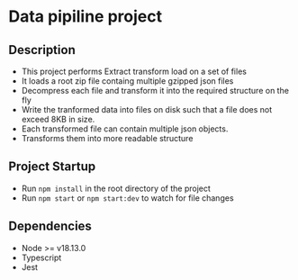 # Data pipiline project

## Description

- This project performs Extract transform load on a set of files
- It loads a root zip file containg multiple gzipped json files
- Decompress each file and transform it into the required structure on the fly
- Write the tranformed data into files on disk such that a file does not exceed 8KB in size.
- Each transformed file can contain multiple json objects.
- Transforms them into more readable structure

## Project Startup

- Run `npm install` in the root directory of the project
- Run `npm start` or `npm start:dev` to watch for file changes

## Dependencies

- Node >= v18.13.0
- Typescript
- Jest
